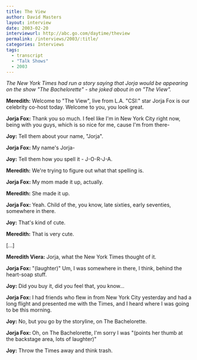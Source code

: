 ```yaml
---
title: The View
author: David Masters
layout: interview
date: 2003-02-20
interviewurl: http://abc.go.com/daytime/theview
permalink: /interviews/2003/:title/
categories: Interviews
tags:
  - transcript
  - "Talk Shows"
  - 2003
---
```


_The New York Times had run a story saying that Jorja would be appearing on the show "The Bachelorette" - she joked about in on "The View"._

**Meredith:** Welcome to "The View", live from L.A. "CSI:" star Jorja Fox is our celebrity co-host today. Welcome to you, you look great.

**Jorja Fox:** Thank you so much. I feel like I'm in New York City right now, being with you guys, which is so nice for me, cause I'm from there-

**Joy:** Tell them about your name, "Jorja".

**Jorja Fox:** My name's Jorja-

**Joy:** Tell them how you spell it - J-O-R-J-A.

**Meredith:** We're trying to figure out what that spelling is.

**Jorja Fox:** My mom made it up, actually.

**Meredith:** She made it up.

**Jorja Fox:** Yeah. Child of the, you know, late sixties, early seventies, somewhere in there.

**Joy:** That's kind of cute.

**Meredith:** That is very cute.

[...]

**Meredith Viera:** Jorja, what the New York Times thought of it.

**Jorja Fox:** "(laughter)" Um, I was somewhere in there, I think, behind the heart-soap stuff.

**Joy:** Did you buy it, did you feel that, you know...

**Jorja Fox:** I had friends who flew in from New York City yesterday and had a long flight and presented me with the Times, and I heard where I was going to be this morning.

**Joy:** No, but you go by the storyline, on The Bachelorette.

**Jorja Fox:** Oh, on The Bachelorette, I'm sorry I was "(points her thumb at the backstage area, lots of laughter)"

**Joy:** Throw the Times away and think trash.